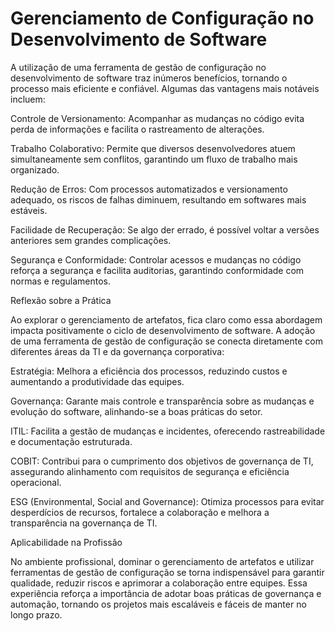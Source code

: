 #  Gerenciamento de Configuração no Desenvolvimento de Software

A utilização de uma ferramenta de gestão de configuração no desenvolvimento de software traz inúmeros benefícios, tornando o processo mais eficiente e confiável. Algumas das vantagens mais notáveis incluem:

Controle de Versionamento: Acompanhar as mudanças no código evita perda de informações e facilita o rastreamento de alterações.

Trabalho Colaborativo: Permite que diversos desenvolvedores atuem simultaneamente sem conflitos, garantindo um fluxo de trabalho mais organizado.

Redução de Erros: Com processos automatizados e versionamento adequado, os riscos de falhas diminuem, resultando em softwares mais estáveis.

Facilidade de Recuperação: Se algo der errado, é possível voltar a versões anteriores sem grandes complicações.

Segurança e Conformidade: Controlar acessos e mudanças no código reforça a segurança e facilita auditorias, garantindo conformidade com normas e regulamentos.

Reflexão sobre a Prática

Ao explorar o gerenciamento de artefatos, fica claro como essa abordagem impacta positivamente o ciclo de desenvolvimento de software. A adoção de uma ferramenta de gestão de configuração se conecta diretamente com diferentes áreas da TI e da governança corporativa:

Estratégia: Melhora a eficiência dos processos, reduzindo custos e aumentando a produtividade das equipes.

Governança: Garante mais controle e transparência sobre as mudanças e evolução do software, alinhando-se a boas práticas do setor.

ITIL: Facilita a gestão de mudanças e incidentes, oferecendo rastreabilidade e documentação estruturada.

COBIT: Contribui para o cumprimento dos objetivos de governança de TI, assegurando alinhamento com requisitos de segurança e eficiência operacional.

ESG (Environmental, Social and Governance): Otimiza processos para evitar desperdícios de recursos, fortalece a colaboração e melhora a transparência na governança de TI.

Aplicabilidade na Profissão

No ambiente profissional, dominar o gerenciamento de artefatos e utilizar ferramentas de gestão de configuração se torna indispensável para garantir qualidade, reduzir riscos e aprimorar a colaboração entre equipes. Essa experiência reforça a importância de adotar boas práticas de governança e automação, tornando os projetos mais escaláveis e fáceis de manter no longo prazo.
